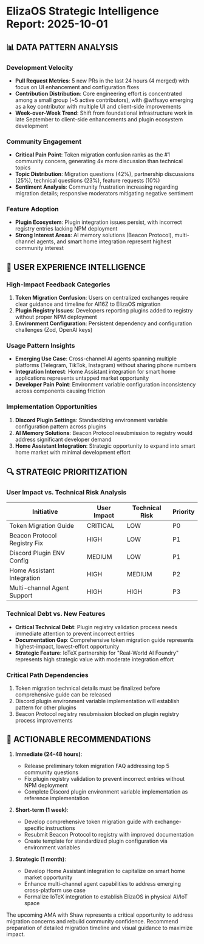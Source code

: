 # ElizaOS Strategic Intelligence Report: 2025-10-01

## 📊 DATA PATTERN ANALYSIS

### Development Velocity
- **Pull Request Metrics**: 5 new PRs in the last 24 hours (4 merged) with focus on UI enhancement and configuration fixes
- **Contribution Distribution**: Core engineering effort is concentrated among a small group (~5 active contributors), with @wtfsayo emerging as a key contributor with multiple UI and client-side improvements
- **Week-over-Week Trend**: Shift from foundational infrastructure work in late September to client-side enhancements and plugin ecosystem development

### Community Engagement
- **Critical Pain Point**: Token migration confusion ranks as the #1 community concern, generating 4x more discussion than technical topics
- **Topic Distribution**: Migration questions (42%), partnership discussions (25%), technical questions (23%), feature requests (10%)
- **Sentiment Analysis**: Community frustration increasing regarding migration details; responsive moderators mitigating negative sentiment

### Feature Adoption 
- **Plugin Ecosystem**: Plugin integration issues persist, with incorrect registry entries lacking NPM deployment
- **Strong Interest Areas**: AI memory solutions (Beacon Protocol), multi-channel agents, and smart home integration represent highest community interest

## 👤 USER EXPERIENCE INTELLIGENCE

### High-Impact Feedback Categories
1. **Token Migration Confusion**: Users on centralized exchanges require clear guidance and timeline for AI16Z to ElizaOS migration
2. **Plugin Registry Issues**: Developers reporting plugins added to registry without proper NPM deployment
3. **Environment Configuration**: Persistent dependency and configuration challenges (Zod, OpenAI keys)

### Usage Pattern Insights
- **Emerging Use Case**: Cross-channel AI agents spanning multiple platforms (Telegram, TikTok, Instagram) without sharing phone numbers
- **Integration Interest**: Home Assistant integration for smart home applications represents untapped market opportunity
- **Developer Pain Point**: Environment variable configuration inconsistency across components causing friction

### Implementation Opportunities
1. **Discord Plugin Settings**: Standardizing environment variable configuration pattern across plugins
2. **AI Memory Solutions**: Beacon Protocol resubmission to registry would address significant developer demand
3. **Home Assistant Integration**: Strategic opportunity to expand into smart home market with minimal development effort

## 🔍 STRATEGIC PRIORITIZATION

### User Impact vs. Technical Risk Analysis
| Initiative | User Impact | Technical Risk | Priority |
|------------|-------------|----------------|----------|
| Token Migration Guide | CRITICAL | LOW | P0 |
| Beacon Protocol Registry Fix | HIGH | LOW | P1 |
| Discord Plugin ENV Config | MEDIUM | LOW | P1 |
| Home Assistant Integration | HIGH | MEDIUM | P2 |
| Multi-channel Agent Support | HIGH | HIGH | P3 |

### Technical Debt vs. New Features
- **Critical Technical Debt**: Plugin registry validation process needs immediate attention to prevent incorrect entries
- **Documentation Gap**: Comprehensive token migration guide represents highest-impact, lowest-effort opportunity
- **Strategic Feature**: IoTeX partnership for "Real-World AI Foundry" represents high strategic value with moderate integration effort

### Critical Path Dependencies
1. Token migration technical details must be finalized before comprehensive guide can be released
2. Discord plugin environment variable implementation will establish pattern for other plugins
3. Beacon Protocol registry resubmission blocked on plugin registry process improvements

## 🎯 ACTIONABLE RECOMMENDATIONS

1. **Immediate (24-48 hours)**:
   - Release preliminary token migration FAQ addressing top 5 community questions
   - Fix plugin registry validation to prevent incorrect entries without NPM deployment
   - Complete Discord plugin environment variable implementation as reference implementation

2. **Short-term (1 week)**:
   - Develop comprehensive token migration guide with exchange-specific instructions
   - Resubmit Beacon Protocol to registry with improved documentation
   - Create template for standardized plugin configuration via environment variables

3. **Strategic (1 month)**:
   - Develop Home Assistant integration to capitalize on smart home market opportunity
   - Enhance multi-channel agent capabilities to address emerging cross-platform use case
   - Formalize IoTeX integration to establish ElizaOS in physical AI/IoT space

The upcoming AMA with Shaw represents a critical opportunity to address migration concerns and rebuild community confidence. Recommend preparation of detailed migration timeline and visual guidance to maximize impact.